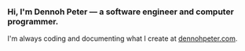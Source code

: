 ### Hi, I'm Dennoh Peter &mdash; a software engineer and computer programmer.

I'm always coding and documenting what I create at [dennohpeter.com](https://dennohpeter.com).

